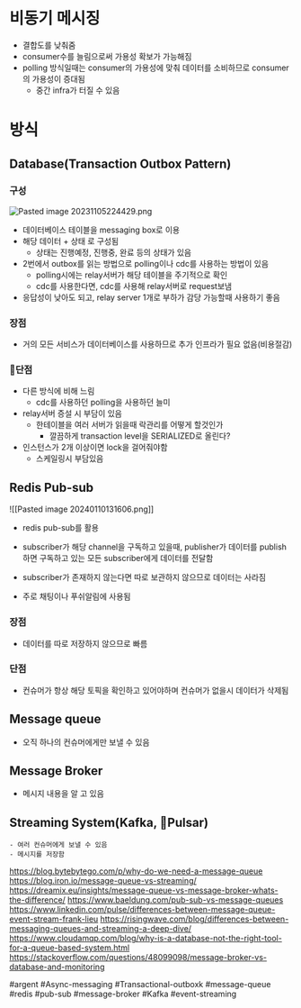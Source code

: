 # 비동기 메시징
- 결합도를 낮춰줌
- consumer수를 늘림으로써 가용성 확보가 가능해짐
- polling 방식일때는 consumer의 가용성에 맞춰 데이터를 소비하므로 consumer의 가용성이 증대됨
	- 중간 infra가 터질 수 있음

# 방식
## Database(Transaction Outbox Pattern)
### 구성
![Pasted image 20231105224429.png](app://df8f59cfdb2eba9748f1ed25dad91cbedcbe/Users/sungho/obsidian/SSD/real-resource-image/Pasted%20image%2020231105224429.png?1699191869128)
- 데이터베이스 테이블을 messaging box로 이용
- 해당 데이터 + 상태 로 구성됨
	- 상태는 진행예정, 진행중, 완료 등의 상태가 있음
- 2번에서 outbox를 읽는 방법으로 polling이나 cdc를 사용하는 방법이 있음
	- polling시에는 relay서버가 해당 테이블을 주기적으로 확인
	- cdc를 사용한다면, cdc를 사용해 relay서버로 request보냄
- 응답성이 낮아도 되고, relay server 1개로 부하가 감당 가능할때 사용하기 좋음
### 장점
- 거의 모든 서비스가 데이터베이스를 사용하므로 추가 인프라가 필요 없음(비용절감)
### 단점
- 다른 방식에 비해 느림
	- cdc를 사용하던 polling을 사용하던 늘미
- relay서버 증설 시 부담이 있음
	- 한테이블을 여러 서버가 읽을때 락관리를 어떻게 할것인가
		- 깔끔하게 transaction level을 SERIALIZED로 올린다?
- 인스턴스가 2개 이상이면 lock을 걸어줘야함
	- 스케일링시 부담있음

## Redis Pub-sub

![[Pasted image 20240110131606.png]]
- redis pub-sub를 활용
- subscriber가 해당 channel을 구독하고 있을때, publisher가 데이터를 publish하면 구독하고 있는 모든 subscriber에게 데이터를 전달함
- subscriber가 존재하지 않는다면 따로 보관하지 않으므로 데이터는 사라짐

- 주로 채팅이나 푸쉬알림에 사용됨

### 장점
- 데이터를 따로 저장하지 않으므로 빠름
### 단점
- 컨슈머가 항상 해당 토픽을 확인하고 있어야하며 컨슈머가 없을시 데이터가 삭제됨


## Message queue
- 오직 하나의 컨슈머에게만 보낼 수 있음
## Message Broker
- 메시지 내용을 알 고 있음
## Streaming System(Kafka, Pulsar)
	- 여러 컨슈머에게 보낼 수 있음
	- 메시지를 저장함

https://blog.bytebytego.com/p/why-do-we-need-a-message-queue
https://blog.iron.io/message-queue-vs-streaming/
https://dreamix.eu/insights/message-queue-vs-message-broker-whats-the-difference/
https://www.baeldung.com/pub-sub-vs-message-queues
https://www.linkedin.com/pulse/differences-between-message-queue-event-stream-frank-lieu
https://risingwave.com/blog/differences-between-messaging-queues-and-streaming-a-deep-dive/
https://www.cloudamqp.com/blog/why-is-a-database-not-the-right-tool-for-a-queue-based-system.html
https://stackoverflow.com/questions/48099098/message-broker-vs-database-and-monitoring

#argent 
#Async-messaging
#Transactional-outboxk
#message-queue 
#redis
#pub-sub
#message-broker
#Kafka 
#event-streaming
